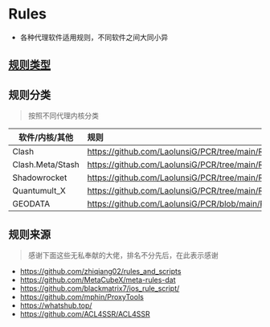 # Rules
- 各种代理软件适用规则，不同软件之间大同小异

## [规则类型](https://raw.githubusercontent.com/LaolunsiG/XiaoE_PCR/main/rules/%E8%A7%84%E5%88%99%E7%B1%BB%E5%9E%8B.md)

## 规则分类
> 按照不同代理内核分类

| 软件/内核/其他         | 规则                                                            |
| ---------------- | :------------------------------------------------------------ |
| Clash            | https://github.com/LaolunsiG/PCR/tree/main/Rules/Clash        |
| Clash.Meta/Stash | https://github.com/LaolunsiG/PCR/tree/main/Rules/Clash.Meta   |
| Shadowrocket     | https://github.com/LaolunsiG/PCR/tree/main/Rules/Shadowrocket |
| Quantumult_X     | https://github.com/LaolunsiG/PCR/tree/main/Rules/Quantumult_X |
| GEODATA          | https://github.com/LaolunsiG/PCR/blob/main/Rules/GEODATA.md   |

## 规则来源
> 感谢下面这些无私奉献的大佬，排名不分先后，在此表示感谢

- https://github.com/zhiqiang02/rules_and_scripts
- https://github.com/MetaCubeX/meta-rules-dat
- https://github.com/blackmatrix7/ios_rule_script/
- https://github.com/mphin/ProxyTools
- https://whatshub.top/
- https://github.com/ACL4SSR/ACL4SSR


